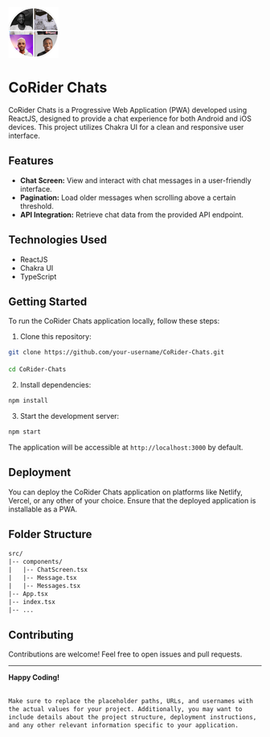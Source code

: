 <img src="public/logo192.png" alt="CoRider Logo" width="100" />

# CoRider Chats

CoRider Chats is a Progressive Web Application (PWA) developed using ReactJS, designed to provide a chat experience for both Android and iOS devices. This project utilizes Chakra UI for a clean and responsive user interface.

## Features

- **Chat Screen:** View and interact with chat messages in a user-friendly interface.
- **Pagination:** Load older messages when scrolling above a certain threshold.
- **API Integration:** Retrieve chat data from the provided API endpoint.

## Technologies Used

- ReactJS
- Chakra UI
- TypeScript

## Getting Started

To run the CoRider Chats application locally, follow these steps:

1. Clone this repository:

```bash
git clone https://github.com/your-username/CoRider-Chats.git

cd CoRider-Chats
```

2. Install dependencies:

```bash
npm install
```

3. Start the development server:

```bash
npm start
```

The application will be accessible at `http://localhost:3000` by default.

## Deployment

You can deploy the CoRider Chats application on platforms like Netlify, Vercel, or any other of your choice. Ensure that the deployed application is installable as a PWA.

## Folder Structure

```plaintext
src/
|-- components/
|   |-- ChatScreen.tsx
|   |-- Message.tsx
|   |-- Messages.tsx
|-- App.tsx
|-- index.tsx
|-- ...
```

## Contributing

Contributions are welcome! Feel free to open issues and pull requests.

---

**Happy Coding!**

```

Make sure to replace the placeholder paths, URLs, and usernames with the actual values for your project. Additionally, you may want to include details about the project structure, deployment instructions, and any other relevant information specific to your application.
```
